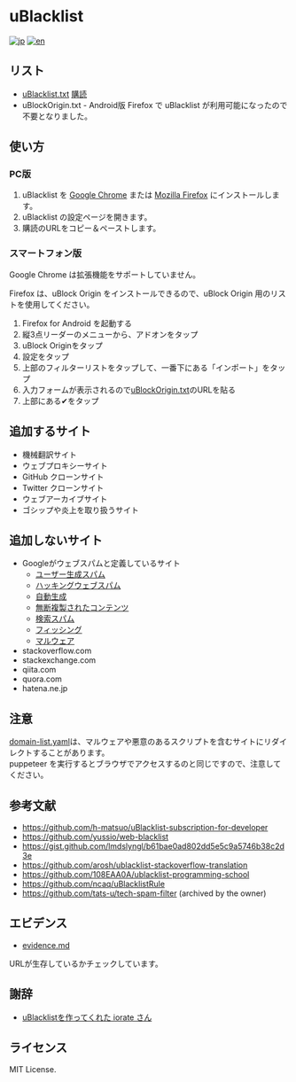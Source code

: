 # uBlacklist

[![jp](https://img.shields.io/badge/lang-jp-green.svg)](https://github.com/PRiMENON/uBlacklist/blob/main/README.md)
[![en](https://img.shields.io/badge/lang-en-red.svg)](https://github.com/PRiMENON/uBlacklist/blob/main/README.en-us.md)

## リスト

* [uBlacklist.txt](uBlacklist.txt) [購読](https://raw.githubusercontent.com/primenon/uBlacklist/main/uBlacklist.txt)
* uBlockOrigin.txt - Android版 Firefox で uBlacklist が利用可能になったので不要となりました。

## 使い方

### PC版

1. uBlacklist を [Google Chrome](https://chrome.google.com/webstore/detail/ublacklist/pncfbmialoiaghdehhbnbhkkgmjanfhe) または [Mozilla Firefox](https://addons.mozilla.org/en-US/firefox/addon/ublacklist/) にインストールします。
1. uBlacklist の設定ページを開きます。
1. 購読のURLをコピー＆ペーストします。

### スマートフォン版

Google Chrome は拡張機能をサポートしていません。

Firefox は、uBlock Origin をインストールできるので、uBlock Origin 用のリストを使用してください。

1. Firefox for Android を起動する
1. 縦3点リーダーのメニューから、アドオンをタップ
1. uBlock Originをタップ
1. 設定をタップ
1. 上部のフィルターリストをタップして、一番下にある「インポート」をタップ
1. 入力フォームが表示されるので[uBlockOrigin.txt](https://raw.githubusercontent.com/primenon/uBlacklist/main/uBlockOrigin.txt)のURLを貼る
1. 上部にある✔をタップ

## 追加するサイト

* 機械翻訳サイト
* ウェブプロキシーサイト
* GitHub クローンサイト
* Twitter クローンサイト
* ウェブアーカイブサイト
* ゴシップや炎上を取り扱うサイト

## 追加しないサイト

* Googleがウェブスパムと定義しているサイト
  * [ユーザー生成スパム](https://support.google.com/webmasters/answer/2721437?hl=ja)
  * [ハッキングウェブスパム](https://developers.google.com/web/fundamentals/security/hacked/)
  * [自動生成](https://support.google.com/webmasters/answer/2721306?hl=ja)
  * [無断複製されたコンテンツ](https://support.google.com/webmasters/answer/2721312?hl=ja&ref_topic=6001971)
  * [検索スパム](https://support.google.com/webmasters/answer/93713)
  * [フィッシング](https://safebrowsing.google.com/safebrowsing/report_phish/)
  * [マルウェア](https://www.google.com/safebrowsing/report_badware/)
* stackoverflow.com
* stackexchange.com
* qiita.com
* quora.com
* hatena.ne.jp

## 注意

[domain-list.yaml](domain-list.yaml)は、マルウェアや悪意のあるスクリプトを含むサイトにリダイレクトすることがあります。  
puppeteer を実行するとブラウザでアクセスするのと同じですので、注意してください。

## 参考文献

* https://github.com/h-matsuo/uBlacklist-subscription-for-developer
* https://github.com/yussio/web-blacklist
* https://gist.github.com/lmdslyngl/b61bae0ad802dd5e5c9a5746b38c2d3e
* https://github.com/arosh/ublacklist-stackoverflow-translation
* https://github.com/108EAA0A/ublacklist-programming-school
* https://github.com/ncaq/uBlacklistRule
* https://github.com/tats-u/tech-spam-filter (archived by the owner)

## エビデンス

* [evidence.md](evidence.md)

URLが生存しているかチェックしています。

## 謝辞

* [uBlacklistを作ってくれた iorate さん](https://github.com/iorate/uBlacklist)

## ライセンス

MIT License.
